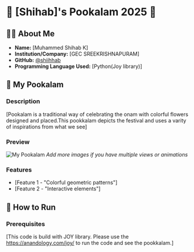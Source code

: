 
# 🌸 [Shihab]'s Pookalam 2025 🌸

## 👨‍💻 About Me
- **Name:** [Muhammed Shihab K]
- **Institution/Company:** [GEC SREEKRISHNAPURAM]
- **GitHub:** [@shiihhab](https://github.com/shiihhab)
- **Programming Language Used:** [Python(Joy library)]

## 🎨 My Pookalam

### Description
[Pookalam is a traditional way of celebrating the onam with colorful flowers designed and placed.This pookkalam depicts the festival and uses a varity of inspirations from what we see]

### Preview
![My Pookalam](output/pookalam-preview.png)
*Add more images if you have multiple views or animations*

### Features
- [Feature 1 - "Colorful geometric patterns"]
- [Feature 2 - "Interactive elements"]

## 🚀 How to Run

### Prerequisites
[This code is build with JOY library.
Please use the 
https://anandology.com/joy/
to run the code and see the pookkalam.]
